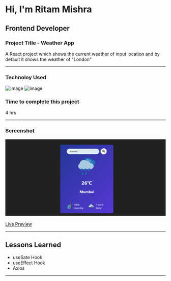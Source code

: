 # Hi, I'm Ritam Mishra
## Frontend Developer
### Project Title - Weather App
A React project which shows the current weather of input location and by default it shows the weather of "London"
***
### Technoloy Used
![image](https://img.shields.io/badge/React-20232A?style=for-the-badge&logo=react&logoColor=61DAFB)
![image](https://img.shields.io/badge/JavaScript-F7DF1E?style=for-the-badge&logo=javascript&logoColor=black)
### Time to complete this project 
4 hrs
***
### Screenshot
![image](./public/Images/thumbnail.png)

[Live Preview](https://weather-app-reactjs-lyart.vercel.app/)
***
## Lessons Learned
- useSate Hook 
- useEffect Hook
- Axios
***
